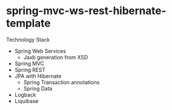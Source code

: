 # spring-mvc-ws-rest-hibernate-template
Technology Stack
* Spring Web Services
  * Jaxb generation from XSD
* Spring MVC
* Spring REST
* JPA with Hibernate
  * Spring Transaction annotations
  * Spring Data
* Logback
* Liquibase
